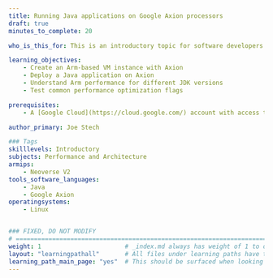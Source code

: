 ```yaml
---
title: Running Java applications on Google Axion processors
draft: true
minutes_to_complete: 20

who_is_this_for: This is an introductory topic for software developers who want to learn how to run their Java-based applications on Arm-based Google Axion processors in Google Cloud. Most Java applications will run on Axion with no changes needed, but there are optimizations that can help improve application performance on Axion.

learning_objectives: 
    - Create an Arm-based VM instance with Axion
    - Deploy a Java application on Axion
    - Understand Arm performance for different JDK versions
    - Test common performance optimization flags

prerequisites:
    - A [Google Cloud](https://cloud.google.com/) account with access to Axion based instances(C4A).

author_primary: Joe Stech

### Tags
skilllevels: Introductory
subjects: Performance and Architecture
armips:
    - Neoverse V2
tools_software_languages:
    - Java
    - Google Axion
operatingsystems:
    - Linux


### FIXED, DO NOT MODIFY
# ================================================================================
weight: 1                       # _index.md always has weight of 1 to order correctly
layout: "learningpathall"       # All files under learning paths have this same wrapper
learning_path_main_page: "yes"  # This should be surfaced when looking for related content. Only set for _index.md of learning path content.
---
```

